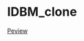 # IDBM_clone
[Peview]([https://ravi9076.github.io/To_Do_List/](https://ravi9076.github.io/IDBM_clone/)https://ravi9076.github.io/IDBM_clone/)
